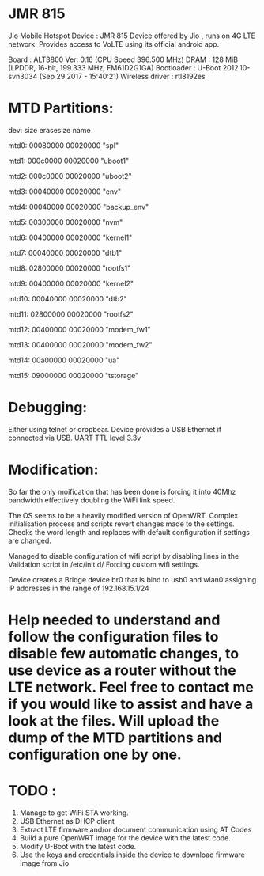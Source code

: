 # JMR 815
Jio Mobile Hotspot Device : JMR 815
Device offered by Jio , runs on 4G LTE network. Provides access to VoLTE using its official android app.

Board            : ALT3800 Ver: 0.16 (CPU Speed 396.500 MHz)
DRAM             : 128 MiB (LPDDR, 16-bit, 199.333 MHz, FM61D2G1GA)
Bootloader       : U-Boot 2012.10-svn3034 (Sep 29 2017 - 15:40:21)
Wireless driver  : rtl8192es

# MTD Partitions:
dev:    size   erasesize  name

mtd0: 00080000 00020000 "spl"

mtd1: 000c0000 00020000 "uboot1"

mtd2: 000c0000 00020000 "uboot2"

mtd3: 00040000 00020000 "env"

mtd4: 00040000 00020000 "backup_env"

mtd5: 00300000 00020000 "nvm"

mtd6: 00400000 00020000 "kernel1"

mtd7: 00040000 00020000 "dtb1"

mtd8: 02800000 00020000 "rootfs1"

mtd9: 00400000 00020000 "kernel2"

mtd10: 00040000 00020000 "dtb2"

mtd11: 02800000 00020000 "rootfs2"

mtd12: 00400000 00020000 "modem_fw1"

mtd13: 00400000 00020000 "modem_fw2"

mtd14: 00a00000 00020000 "ua"

mtd15: 09000000 00020000 "tstorage"


# Debugging:
Either using telnet or dropbear. Device provides a USB Ethernet if connected via USB. UART TTL level 3.3v

# Modification:

So far the only moification that has been done is forcing it into 40Mhz bandwidth effectively doubling the WiFi link speed.

The OS seems to be a heavily modified version of OpenWRT. Complex initialisation process and scripts revert changes made to the settings. Checks the word length and replaces with default configuration if settings are changed.

Managed to disable configuration of wifi script by disabling lines in the Validation script in /etc/init.d/ Forcing custom wifi settings. 

Device creates a Bridge device br0 that is bind to usb0 and wlan0 assigning IP addresses in the range of 192.168.15.1/24


# Help needed to understand and follow the configuration files to disable few automatic changes, to use device as a router without the LTE network. Feel free to contact me if you would like to assist and have a look at the files. Will upload the dump of the MTD partitions and configuration one by one. 


# TODO :
1. Manage to get WiFi STA working. 
2. USB Ethernet as DHCP client
3. Extract LTE firmware and/or document communication using AT Codes
4. Build a pure OpenWRT image for the device with the latest code.
5. Modify U-Boot with the latest code. 
6. Use the keys and credentials inside the device to download firmware image from Jio


